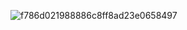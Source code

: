 ![f786d021988886c8ff8ad23e0658497](https://github.com/user-attachments/assets/1c8577c1-cba6-4cc4-9145-af0d3a1dfeb9)
